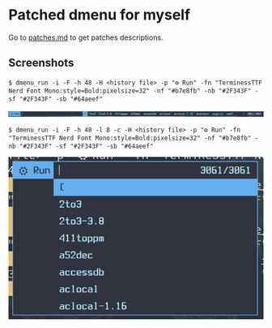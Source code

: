 # Patched dmenu for myself

Go to [patches.md](./patches/patches.md) to get patches descriptions.

## Screenshots

```shell
$ dmenu_run -i -F -h 48 -H <history file> -p "⚙ Run" -fn "TerminessTTF Nerd Font Mono:style=Bold:pixelsize=32" -nf "#b7e8fb" -nb "#2F343F" -sf "#2F343F" -sb "#64aeef"
```

![bar](./assets/imgs/dmenu_bar.png)

```shell
$ dmenu_run -i -F -h 48 -l 8 -c -H <history file> -p "⚙ Run" -fn "TerminessTTF Nerd Font Mono:style=Bold:pixelsize=32" -nf "#b7e8fb" -nb "#2F343F" -sf "#2F343F" -sb "#64aeef"
```

![center](./assets/imgs/dmenu_center.png)
